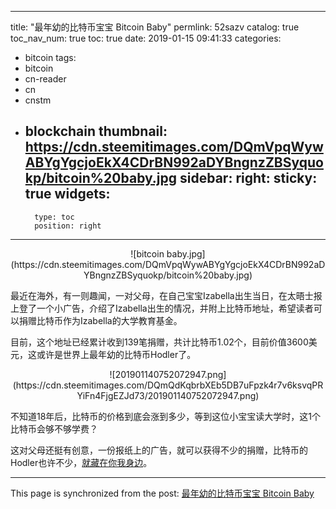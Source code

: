 
---
title: "最年幼的比特币宝宝 Bitcoin Baby"
permlink: 52sazv
catalog: true
toc_nav_num: true
toc: true
date: 2019-01-15 09:41:33
categories:
- bitcoin
tags:
- bitcoin
- cn-reader
- cn
- cnstm
- blockchain
thumbnail: https://cdn.steemitimages.com/DQmVpqWywABYgYgcjoEkX4CDrBN992aDYBngnzZBSyquokp/bitcoin%20baby.jpg
sidebar:
    right:
        sticky: true
widgets:
    -
        type: toc
        position: right
---


<center>![bitcoin baby.jpg](https://cdn.steemitimages.com/DQmVpqWywABYgYgcjoEkX4CDrBN992aDYBngnzZBSyquokp/bitcoin%20baby.jpg)</center>

最近在海外，有一则趣闻，一对父母，在自己宝宝Izabella出生当日，在太晤士报上登了一个小广告，介绍了Izabella出生的情况，并附上比特币地址，希望读者可以捐赠比特币作为Izabella的大学教育基金。

目前，这个地址已经累计收到139笔捐赠，共计比特币1.02个，目前价值3600美元，这或许是世界上最年幼的比特币Hodler了。

<center>![201901140752072947.png](https://cdn.steemitimages.com/DQmQdKqbrbXEb5DB7uFpzk4r7v6ksvqPRYiFn4FjgEZJd73/201901140752072947.png)</center>

不知道18年后，比特币的价格到底会涨到多少，等到这位小宝宝读大学时，这1个比特币会够不够学费？

这对父母还挺有创意，一份报纸上的广告，就可以获得不少的捐赠，比特币的Hodler也许不少，[就藏在你我身边](https://steemit.com/cn-curation/@yellowbird/7w5pcj)。

- - -

This page is synchronized from the post: [最年幼的比特币宝宝 Bitcoin Baby](https://steemit.com/@yellowbird/52sazv)
